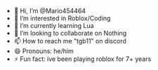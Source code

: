 - 👋 Hi, I’m @Mario454464
- 👀 I’m interested in Roblox/Coding
- 🌱 I’m currently learning Lua
- 💞️ I’m looking to collaborate on Nothing
- 📫 How to reach me "tgb11" on discord
- 😄 Pronouns: he/him
- ⚡ Fun fact: ive been playing roblox for 7+ years

<!---
Mario454464/Mario454464 is a ✨ special ✨ repository because its `README.md` (this file) appears on your GitHub profile.
You can click the Preview link to take a look at your changes.
--->
